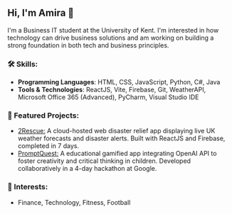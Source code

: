 ## Hi, I'm Amira 👋

I'm a Business IT student at the University of Kent. I'm interested in how technology can drive business solutions and am working on building a strong foundation in both tech and business principles. 

### 🛠️ Skills:

- **Programming Languages**: HTML, CSS, JavaScript, Python, C#, Java
- **Tools & Technologies**: ReactJS, Vite, Firebase, Git, WeatherAPI, Microsoft Office 365 (Advanced), PyCharm, Visual Studio IDE

### 📂 Featured Projects:
- [2Rescue:](https://github.com/amiraTech/2Rescue) A cloud-hosted web disaster relief app displaying live UK weather forecasts and disaster alerts. Built with ReactJS and Firebase, completed in 7 days.
- [PromptQuest:](https://github.com/oyefola/spicyforerunners) A educational gamified app integrating OpenAI API to foster creativity and critical thinking in children. Developed collaboratively in a 4-day hackathon at Google.

### 🌱 Interests:
- Finance, Technology, Fitness, Football
